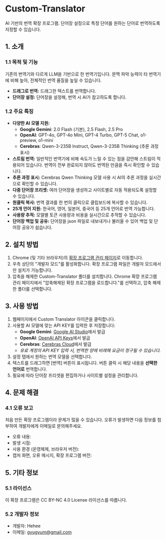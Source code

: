 # Custom-Translator
AI 기반의 번역 확장 프로그램. 단어장 설정으로 특정 단어를 원하는 단어로 번역하도록 지정할 수 있습니다.

## 1. 소개

### 1.1 목적 및 기능

기존의 번역기와 다르게 LLM을 기반으로 한 번역기입니다. 문맥 파악 능력이 타 번역기에 비해 높아, 전체적인 번역 품질을 높일 수 있습니다.

* **드래그로 번역:** 드래그한 텍스트를 번역합니다.
* **단어장 설정:** 단어장을 설정해, 번역 시 AI가 참고하도록 합니다.

### 1.2 주요 특징

* **다양한 AI 모델 지원:** 
    * **Google Gemini**: 2.0 Flash (기본), 2.5 Flash, 2.5 Pro
    * **OpenAI**: GPT-4o, GPT-4o Mini, GPT-4 Turbo, GPT-5 Chat, o1-preview, o1-mini
    * **Cerebras**: Qwen-3-235B Instruct, Qwen-3-235B Thinking (추론 과정 표시)
* **스트림 번역:** 일반적인 번역기에 비해 속도가 느릴 수 있는 점을 감안해 스트림이 적용되어 있습니다. 번역이 전부 완료되지 않아도 번역된 만큼을 즉시 확인할 수 있습니다.
* **추론 과정 표시:** Cerebras Qwen Thinking 모델 사용 시 AI의 추론 과정을 실시간으로 확인할 수 있습니다.
* **다중 단어장 프리셋:** 여러 단어장을 생성하고 사이트별로 자동 적용되도록 설정할 수 있습니다.
* **원클릭 복사:** 번역 결과를 한 번의 클릭으로 클립보드에 복사할 수 있습니다.
* **25개 언어 지원:** 한국어, 영어, 일본어, 중국어 등 25개 언어로 번역 가능합니다.
* **사용량 추적:** 모델별 토큰 사용량과 비용을 실시간으로 추적할 수 있습니다.
* **단어장 백업 및 공유:** 단어장을 json 파일로 내보내거나 불러올 수 있어 백업 및 단어장 공유가 쉽습니다.

## 2. 설치 방법

1.  Chrome (및 기타 브라우저)의 [확장 프로그램 관리 페이지](chrome://extensions)로 이동합니다.
2.  우측 상단의 "개발자 모드"를 활성화합니다. 확장 프로그램 파일은 개발자 모드에서만 설치가 가능합니다.
3.  압축을 해제한 Custom-Translator 폴더를 설치합니다. Chrome 확장 프로그램 관리 페이지에서 "압축해제된 확장 프로그램을 로드합니다."를 선택하고, 압축 해제한 폴더를 선택합니다.

## 3. 사용 방법

1.  웹페이지에서 Custom Translator 아이콘을 클릭합니다.
2.  사용할 AI 모델에 맞는 API KEY를 입력한 후 저장합니다:
    * **Google Gemini**: [Google AI Studio](https://aistudio.google.com/app/apikey)에서 발급
    * **OpenAI**: [OpenAI API Keys](https://platform.openai.com/api-keys)에서 발급
    * **Cerebras**: [Cerebras Cloud](https://cloud.cerebras.ai/)에서 발급
    * *유료 계정의 API KEY 입력 시, 번역한 양에 비례해 요금이 청구될 수 있습니다.*
3.  설정 탭에서 원하는 번역 모델을 선택합니다.
4.  텍스트를 드래그하면 [번역] 버튼이 표시됩니다. 버튼 클릭 시 해당 내용을 **선택한 언어로** 번역합니다.
5.  필요에 따라 단어장 프리셋을 편집하거나 사이트별 설정을 관리합니다.

## 4. 문제 해결

### 4.1 오류 보고

처음 만든 확장 프로그램이라 문제가 많을 수 있습니다. 오류가 발생하면 다음 정보를 첨부하여 개발자에게 이메일로 문의해주세요.

*   오류 내용:
*   발생 시점:
*   사용 환경 (운영체제, 브라우저 버전):
*   캡처 화면, 오류 메시지, 확장 프로그램 버전:

## 5. 기타 정보

### 5.1 라이선스

이 확장 프로그램은 CC BY-NC 4.0 License 라이선스를 따릅니다.

### 5.2 개발자 정보

* 개발자: Hehee
* 이메일: gyugyum@gmail.com